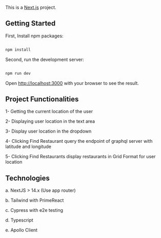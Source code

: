 This is a [Next.js](https://nextjs.org) project.

## Getting Started

First, Install npm packages:

```bash

npm install

```

Second, run the development server:

```bash

npm run dev

```

Open [http://localhost:3000](http://localhost:3000) with your browser to see the result.

## Project Functionalities

1- Getting the current location of the user

2- Displaying user location in the text area

3- Display user location in the dropdown

4- Clicking Find Restaurant query the endpoint of graphql server with latitude and longitude

5- Clicking Find Restaurants display restaurants in Grid Format for user location


## Technologies

a. NextJS > 14.x (Use app router)

b. Tailwind with PrimeReact

c. Cypress with e2e testing

d. Typescript

e. Apollo Client
